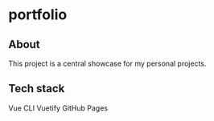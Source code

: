 # portfolio

## About

This project is a central showcase for my personal projects.

## Tech stack

Vue CLI
Vuetify
GitHub Pages
